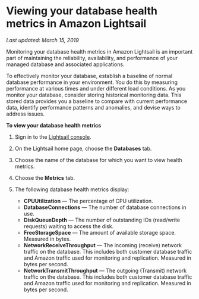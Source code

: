 # Viewing your database health metrics in Amazon Lightsail<a name="amazon-lightsail-viewing-database-health-metrics"></a>

 *Last updated: March 15, 2019* 

Monitoring your database health metrics in Amazon Lightsail is an important part of maintaining the reliability, availability, and performance of your managed database and associated applications\.

To effectively monitor your database, establish a baseline of normal database performance in your environment\. You do this by measuring performance at various times and under different load conditions\. As you monitor your database, consider storing historical monitoring data\. This stored data provides you a baseline to compare with current performance data, identify performance patterns and anomalies, and devise ways to address issues\.

**To view your database health metrics**

1. Sign in to the [Lightsail console](https://lightsail.aws.amazon.com/)\.

1. On the Lightsail home page, choose the **Databases** tab\.

1. Choose the name of the database for which you want to view health metrics\.

1. Choose the **Metrics** tab\.

1. The following database health metrics display:
   + **CPUUtilization** — The percentage of CPU utilization\.
   + **DatabaseConnections** — The number of database connections in use\.
   + **DiskQueueDepth** — The number of outstanding IOs \(read/write requests\) waiting to access the disk\.
   + **FreeStorageSpace** — The amount of available storage space\. Measured in bytes\.
   + **NetworkReceiveThroughput** — The incoming \(receive\) network traffic on the database\. This includes both customer database traffic and Amazon traffic used for monitoring and replication\. Measured in bytes per second\.
   + **NetworkTransmitThroughput** — The outgoing \(Transmit\) network traffic on the database\. This includes both customer database traffic and Amazon traffic used for monitoring and replication\. Measured in bytes per second\.